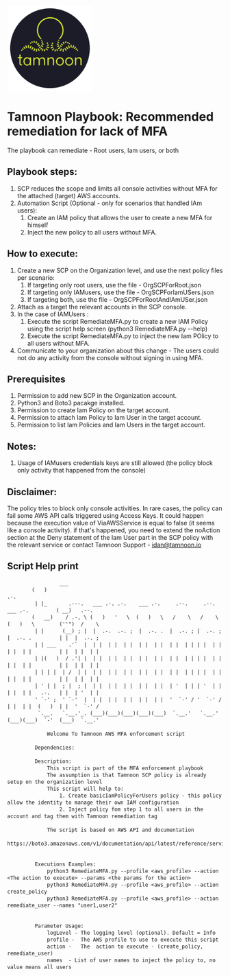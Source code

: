
<img src="../images/icons/Tamnoon.png" width="200"/>

# Tamnoon Playbook: Recommended remediation for lack of MFA
The playbook can remediate - Root users, Iam users, or both 

## Playbook steps:
1. SCP reduces the scope and limits all console activities without MFA  for the attached (target) AWS accounts.
2. Automation Script (Optional - only for scenarios that handled IAm users):
   1. Create an IAM policy that allows the user to create a new MFA for himself 
   2. Inject the new policy to all users without MFA.


## How to execute:
1. Create a new SCP on the Organization level, and use the next policy files per scenario:
   1. If targeting only root users, use the file - OrgSCPForRoot.json
   2. If targeting only IAMusers, use the file - OrgSCPForIamUSers.json
   3. If  targeting both, use the file - OrgSCPForRootAndIAmUSer.json
2. Attach as a target the relevant accounts in the SCP console.
3. In the case of IAMUsers :
   1. Execute the script RemediateMFA.py to create a new IAM Policy using the script help screen (python3 RemediateMFA.py --help)
   1. Execute the script RemediateMFA.py	to inject the new Iam POlicy to all users without MFA.
4. Communicate to your organization about this change - The users could not do any activity from the console without signing in using MFA.

## Prerequisites 
1. Permission to add new SCP in the Organization account.
2. Python3 and Boto3 pacakge installed. 
3. Permission to create Iam Policy on the target account. 
4. Permission to attach Iam Policy to Iam User in the target account. 
5. Permission to list Iam Policies and Iam Users in the target account.

## Notes:
1. Usage of IAMusers credentials keys are still allowed (the policy block only activity that happened from the console)

## Disclaimer:
The policy tries to block only console activities. In rare cases, the policy can fail some AWS API calls triggered using Access Keys. 
It could happen because the execution value of  ViaAWSService is equal to false (it seems like a console activity).
if that's happened, you need to extend the noAction section at the Deny statement of the Iam User part in the SCP policy with the relevant service
or contact Tamnoon Support - idan@tamnoon.io


## Script Help print

	                 ___                                                                                           
			(   )                                                                            .-.           
			 | |_       .---.   ___ .-. .-.    ___ .-.     .--.     .--.    ___ .-.         ( __)   .--.   
			(   __)    / .-, \ (   )   '   \  (   )   \   /    \   /    \  (   )   \        (''")  /    \  
			 | |      (__) ; |  |  .-.  .-. ;  |  .-. .  |  .-. ; |  .-. ;  |  .-. .         | |  |  .-. ; 
			 | | ___    .'`  |  | |  | |  | |  | |  | |  | |  | | | |  | |  | |  | |         | |  | |  | | 
			 | |(   )  / .'| |  | |  | |  | |  | |  | |  | |  | | | |  | |  | |  | |         | |  | |  | | 
			 | | | |  | /  | |  | |  | |  | |  | |  | |  | |  | | | |  | |  | |  | |         | |  | |  | | 
			 | ' | |  ; |  ; |  | |  | |  | |  | |  | |  | '  | | | '  | |  | |  | |   .-.   | |  | '  | | 
			 ' `-' ;  ' `-'  |  | |  | |  | |  | |  | |  '  `-' / '  `-' /  | |  | |  (   )  | |  '  `-' / 
			  `.__.   `.__.'_. (___)(___)(___)(___)(___)  `.__.'   `.__.'  (___)(___)  `-'  (___)  `.__.'  

        		 Welcome To Tamnoon AWS MFA enforcement script 

			 Dependencies:
				 
			 Description:
				 This script is part of the MFA enforcement playbook
				 The assumption is that Tamnoon SCP policy is already setup on the organization level
				 This script will help to:
					 1. Create basicIamPolicyForUsers policy - this policy allow the identity to manage their own IAM configuration
					 2. Inject policy fom step 1 to all users in the account and tag them with Tamnoon remediation tag

				 The script is based on AWS API and documentation 
				 https://boto3.amazonaws.com/v1/documentation/api/latest/reference/services/iam.html


			 Executions Examples:
				 python3 RemediateMFA.py --profile <aws_profile> --action <The action to execute> --params <the params for the action>
				 python3 RemediateMFA.py --profile <aws_profile> --action create_policy 
				 python3 RemediateMFA.py --profile <aws_profile> --action remediate_user --names "user1,user2" 


			 Parameter Usage:
				 logLevel - The logging level (optional). Default = Info
				 profile -  The AWS profile to use to execute this script
				 action -   The  action to execute - (create_policy, remediate_user)
				 names  - List of user names to inject the policy to, no value means all users